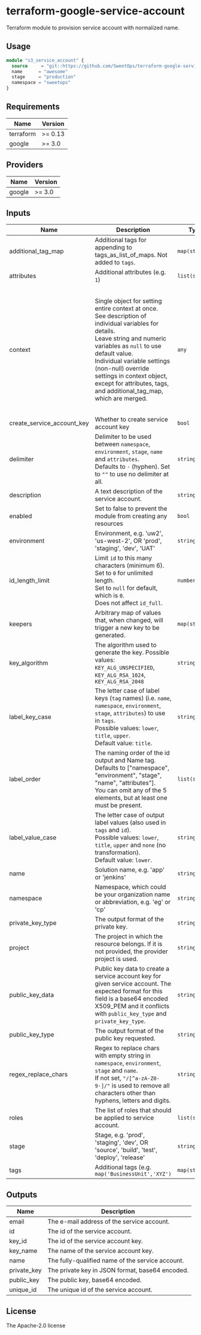 # terraform-google-service-account

Terraform module to provision service account with normalized name.

## Usage

```terraform
module "s3_service_account" {
  source     = "git::https://github.com/SweetOps/terraform-google-service-account.git?ref=master"
  name      = "awesome"
  stage     = "production"
  namespace = "sweetops"
}
```

<!--- BEGIN_TF_DOCS --->
## Requirements

| Name | Version |
|------|---------|
| terraform | >= 0.13 |
| google | >= 3.0 |

## Providers

| Name | Version |
|------|---------|
| google | >= 3.0 |

## Inputs

| Name | Description | Type | Default | Required |
|------|-------------|------|---------|:--------:|
| additional\_tag\_map | Additional tags for appending to tags\_as\_list\_of\_maps. Not added to `tags`. | `map(string)` | `{}` | no |
| attributes | Additional attributes (e.g. `1`) | `list(string)` | `[]` | no |
| context | Single object for setting entire context at once.<br>See description of individual variables for details.<br>Leave string and numeric variables as `null` to use default value.<br>Individual variable settings (non-null) override settings in context object,<br>except for attributes, tags, and additional\_tag\_map, which are merged. | `any` | <pre>{<br>  "additional_tag_map": {},<br>  "attributes": [],<br>  "delimiter": null,<br>  "enabled": true,<br>  "environment": null,<br>  "id_length_limit": null,<br>  "label_key_case": null,<br>  "label_order": [],<br>  "label_value_case": null,<br>  "name": null,<br>  "namespace": null,<br>  "regex_replace_chars": null,<br>  "stage": null,<br>  "tags": {}<br>}</pre> | no |
| create\_service\_account\_key | Whether to create service account key | `bool` | `true` | no |
| delimiter | Delimiter to be used between `namespace`, `environment`, `stage`, `name` and `attributes`.<br>Defaults to `-` (hyphen). Set to `""` to use no delimiter at all. | `string` | `null` | no |
| description | A text description of the service account. | `string` | `"Managed by Terraform"` | no |
| enabled | Set to false to prevent the module from creating any resources | `bool` | `null` | no |
| environment | Environment, e.g. 'uw2', 'us-west-2', OR 'prod', 'staging', 'dev', 'UAT' | `string` | `null` | no |
| id\_length\_limit | Limit `id` to this many characters (minimum 6).<br>Set to `0` for unlimited length.<br>Set to `null` for default, which is `0`.<br>Does not affect `id_full`. | `number` | `null` | no |
| keepers | Arbitrary map of values that, when changed, will trigger a new key to be generated. | `map(string)` | `null` | no |
| key\_algorithm | The algorithm used to generate the key. Possible values: `KEY_ALG_UNSPECIFIED`, `KEY_ALG_RSA_1024`, `KEY_ALG_RSA_2048` | `string` | `"KEY_ALG_RSA_2048"` | no |
| label\_key\_case | The letter case of label keys (`tag` names) (i.e. `name`, `namespace`, `environment`, `stage`, `attributes`) to use in `tags`.<br>Possible values: `lower`, `title`, `upper`.<br>Default value: `title`. | `string` | `"lower"` | no |
| label\_order | The naming order of the id output and Name tag.<br>Defaults to ["namespace", "environment", "stage", "name", "attributes"].<br>You can omit any of the 5 elements, but at least one must be present. | `list(string)` | `null` | no |
| label\_value\_case | The letter case of output label values (also used in `tags` and `id`).<br>Possible values: `lower`, `title`, `upper` and `none` (no transformation).<br>Default value: `lower`. | `string` | `null` | no |
| name | Solution name, e.g. 'app' or 'jenkins' | `string` | `null` | no |
| namespace | Namespace, which could be your organization name or abbreviation, e.g. 'eg' or 'cp' | `string` | `null` | no |
| private\_key\_type | The output format of the private key. | `string` | `"TYPE_GOOGLE_CREDENTIALS_FILE"` | no |
| project | The project in which the resource belongs. If it is not provided, the provider project is used. | `string` | `null` | no |
| public\_key\_data | Public key data to create a service account key for given service account. The expected format for this field is a base64 encoded X509\_PEM and it conflicts with `public_key_type` and `private_key_type`. | `string` | `null` | no |
| public\_key\_type | The output format of the public key requested. | `string` | `"TYPE_X509_PEM_FILE"` | no |
| regex\_replace\_chars | Regex to replace chars with empty string in `namespace`, `environment`, `stage` and `name`.<br>If not set, `"/[^a-zA-Z0-9-]/"` is used to remove all characters other than hyphens, letters and digits. | `string` | `null` | no |
| roles | The list of roles that should be applied to service account. | `list(string)` | `[]` | no |
| stage | Stage, e.g. 'prod', 'staging', 'dev', OR 'source', 'build', 'test', 'deploy', 'release' | `string` | `null` | no |
| tags | Additional tags (e.g. `map('BusinessUnit','XYZ')` | `map(string)` | `{}` | no |

## Outputs

| Name | Description |
|------|-------------|
| email | The e-mail address of the service account. |
| id | The id of the service account. |
| key\_id | The id of the service account key. |
| key\_name | The name of the service account key. |
| name | The fully-qualified name of the service account. |
| private\_key | The private key in JSON format, base64 encoded. |
| public\_key | The public key, base64 encoded. |
| unique\_id | The unique id of the service account. |

<!--- END_TF_DOCS --->

## License
The Apache-2.0 license
